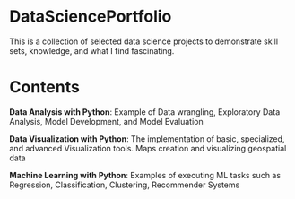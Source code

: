 # DataSciencePortfolio
This is a collection of selected data science projects to demonstrate skill sets, knowledge, and what I find fascinating.
# Contents
**Data Analysis with Python**: Example of Data wrangling, Exploratory Data Analysis, Model Development, and Model Evaluation

**Data Visualization with Python**: The implementation of basic, specialized, and advanced Visualization tools. Maps creation and visualizing geospatial data

**Machine Learning with Python**: Examples of executing ML tasks such as Regression, Classification, Clustering, Recommender Systems
